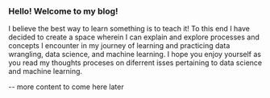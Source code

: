### Hello! Welcome to my blog!

I believe the best way to learn something is to teach it! 
To this end I have decided to create a space wherein I can explain and explore processes and concepts I encounter in my journey of learning and practicing data wrangling, data science, and machine learning.
I hope you enjoy yourself as you read my thoughts proceses on diferrent isses pertaining to data science and machine learning.


-- more content to come here later
